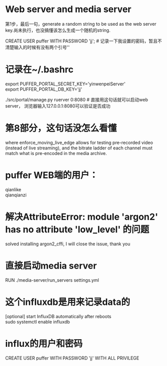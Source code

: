 # Web server and media server  
第1步，最后一句，generate a random string to be used as the web server key.尚未执行，也没搞懂该怎么生成一个随机的string.  
  
  
CREATE USER puffer WITH PASSWORD 'jj';   # 记录一下我设置的密码，暂且不清楚输入的时候有没有两个引号''  
  
# 记录在~/.bashrc    
export PUFFER_PORTAL_SECRET_KEY='yinwenpeiServer'  
export PUFFER_PORTAL_DB_KEY='jj'  
  
 ./src/portal/manage.py ruerver 0:8080  # 直接用这句话就可以启动web server， 浏览器输入127.0.0.1:8080可以验证是否成功  
   
   
# 第8部分，这句话没怎么看懂 
where enforce_moving_live_edge allows for testing pre-recorded video (instead of live streaming), and the bitrate ladder of each channel must match what is pre-encoded in the media archive.  
  
# puffer  WEB端的用户：    
qianlike  
qianqianzi   
  
# 解决AttributeError: module 'argon2' has no attribute 'low_level'  的问题    
solved installing argon2_cffi, I will close the issue, thank you  

# 直接启动media server
RUN  ./media-server/run_servers settings.yml  
  

# 这个influxdb是用来记录data的  
[optional] start InfluxDB automatically after reboots  
sudo systemctl enable influxdb  

# influx的用户和密码  
CREATE USER puffer WITH PASSWORD 'jj' WITH ALL PRIVILEGE  



 
